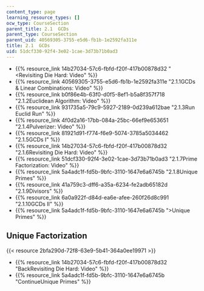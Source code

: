 ```yaml
---
content_type: page
learning_resource_types: []
ocw_type: CourseSection
parent_title: 2.1  GCDs
parent_type: CourseSection
parent_uid: 40569305-3755-e5d6-fb1b-1e2592fa311e
title: 2.1  GCDs
uid: 51dcf330-92f4-3e02-1cae-3d73b71b0ad3
---
```


*   {{% resource_link 14b27034-57c6-fbfd-f20f-417b00878d32 "\<Revisiting Die Hard: Video" %}}
*   {{% resource_link 40569305-3755-e5d6-fb1b-1e2592fa311e "2.1.1GCDs & Linear Combinations: Video" %}}
*   {{% resource_link b0f86e4b-63f0-d0f5-8ef1-b5a8f357f718 "2.1.2Euclidean Algorithm: Video" %}}
*   {{% resource_link 931735a5-79c9-5927-2189-0d239a612bae "2.1.3Run Euclid Run" %}}
*   {{% resource_link 4f0d2a16-17bb-084a-25bc-66ef9e653651 "2.1.4Pulverizer: Video" %}}
*   {{% resource_link 81921d91-f774-f6e9-5074-3785a5034462 "2.1.5GCDs I" %}}
*   {{% resource_link 14b27034-57c6-fbfd-f20f-417b00878d32 "2.1.6Revisiting Die Hard: Video" %}}
*   {{% resource_link 51dcf330-92f4-3e02-1cae-3d73b71b0ad3 "2.1.7Prime Factorization: Video" %}}
*   {{% resource_link 5a4adc1f-fd5b-9bfc-3110-1647e6a6745b "2.1.8Unique Primes" %}}
*   {{% resource_link 41a759c3-dff6-a35a-6234-fe2adb65182d "2.1.9Divisors" %}}
*   {{% resource_link 6a0a922f-d84d-ea6e-afee-260f26d8c991 "2.1.10GCDs II" %}}
*   {{% resource_link 5a4adc1f-fd5b-9bfc-3110-1647e6a6745b "\>Unique Primes" %}}

Unique Factorization
--------------------

{{< resource 2bfa290d-72f8-63e9-5b41-364a0ee19971 >}}

*   {{% resource_link 14b27034-57c6-fbfd-f20f-417b00878d32 "BackRevisiting Die Hard: Video" %}}
*   {{% resource_link 5a4adc1f-fd5b-9bfc-3110-1647e6a6745b "ContinueUnique Primes" %}}